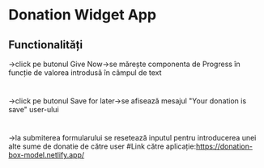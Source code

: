 # Donation Widget App

## Functionalități
->click pe butonul Give Now->se mărește componenta de Progress în funcție de valorea introdusă în câmpul de text
#
->click pe butonul Save for later->se afisează mesajul "Your donation is save" user-ului
#
->la submiterea formularului se resetează inputul pentru introducerea unei alte sume de donatie de către user
#Link către aplicație:https://donation-box-model.netlify.app/





